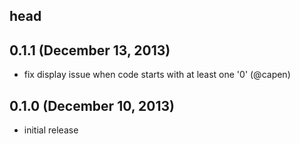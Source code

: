 ## head

## 0.1.1 (December 13, 2013)

* fix display issue when code starts with at least one '0' (@capen)

## 0.1.0 (December 10, 2013)

* initial release
